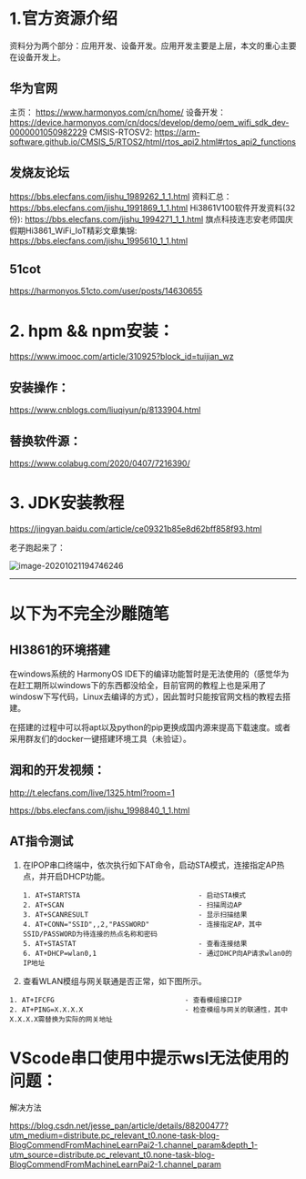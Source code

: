 # 1.官方资源介绍
资料分为两个部分：应用开发、设备开发。应用开发主要是上层，本文的重心主要在设备开发上。
## 华为官网
主页：
https://www.harmonyos.com/cn/home/
设备开发：
https://device.harmonyos.com/cn/docs/develop/demo/oem_wifi_sdk_dev-0000001050982229
CMSIS-RTOSV2:
https://arm-software.github.io/CMSIS_5/RTOS2/html/rtos_api2.html#rtos_api2_functions



## 发烧友论坛
https://bbs.elecfans.com/jishu_1989262_1_1.html
资料汇总：
https://bbs.elecfans.com/jishu_1991869_1_1.html
Hi3861V100软件开发资料(32份):
https://bbs.elecfans.com/jishu_1994271_1_1.html
旗点科技连志安老师国庆假期Hi3861_WiFi_IoT精彩文章集锦:
https://bbs.elecfans.com/jishu_1995610_1_1.html


## 51cot
https://harmonyos.51cto.com/user/posts/14630655

# 2. hpm && npm安装：
https://www.imooc.com/article/310925?block_id=tuijian_wz
## 安装操作：
https://www.cnblogs.com/liuqiyun/p/8133904.html
## 替换软件源：
https://www.colabug.com/2020/0407/7216390/

# 3. JDK安装教程
https://jingyan.baidu.com/article/ce09321b85e8d62bff858f93.html

老子跑起来了：

![image-20201021194746246](C:\Users\songz\Pictures\博客截图\image-20201021194746246.png)

------

# 以下为不完全沙雕随笔

## HI3861的环境搭建

在windows系统的 HarmonyOS IDE下的编译功能暂时是无法使用的（感觉华为在赶工期所以windows下的东西都没给全，目前官网的教程上也是采用了windosw下写代码，Linux去编译的方式），因此暂时只能按官网文档的教程去搭建。

在搭建的过程中可以将apt以及python的pip更换成国内源来提高下载速度。或者采用群友们的docker一键搭建环境工具（未验证）。

## 润和的开发视频：

http://t.elecfans.com/live/1325.html?room=1

https://bbs.elecfans.com/jishu_1998840_1_1.html



## AT指令测试

1. 在IPOP串口终端中，依次执行如下AT命令，启动STA模式，连接指定AP热点，并开启DHCP功能。

   ```
   1. AT+STARTSTA                             - 启动STA模式
   2. AT+SCAN                                 - 扫描周边AP
   3. AT+SCANRESULT                           - 显示扫描结果
   4. AT+CONN="SSID",,2,"PASSWORD"            - 连接指定AP，其中SSID/PASSWORD为待连接的热点名称和密码
   5. AT+STASTAT                              - 查看连接结果
   6. AT+DHCP=wlan0,1                         - 通过DHCP向AP请求wlan0的IP地址
   ```

   

2. 查看WLAN模组与网关联通是否正常，如下图所示。

```
1. AT+IFCFG                                - 查看模组接口IP
2. AT+PING=X.X.X.X                         - 检查模组与网关的联通性，其中X.X.X.X需替换为实际的网关地址
```



# VScode串口使用中提示wsl无法使用的问题：

解决方法

https://blog.csdn.net/jesse_pan/article/details/88200477?utm_medium=distribute.pc_relevant_t0.none-task-blog-BlogCommendFromMachineLearnPai2-1.channel_param&depth_1-utm_source=distribute.pc_relevant_t0.none-task-blog-BlogCommendFromMachineLearnPai2-1.channel_param